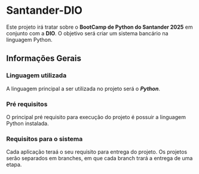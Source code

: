 # Santander-DIO

Este projeto irá tratar sobre o **BootCamp de Python do Santander 2025** em conjunto com a **DIO**.
O objetivo será criar um sistema bancário na linguagem Python.

## Informações Gerais

### Linguagem utilizada

A linguagem principal a ser utilizada no projeto será o ***Python***.

### Pré requisitos

O principal pré requisito para execução do projeto é possuir a linguagem Python instalada.

### Requisitos para o sistema

Cada aplicação teraá o seu requisito para entrega do projeto. Os projetos serão separados em branches, em que cada branch trará a entrega de uma etapa.